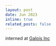 ```yaml
---
layout: post
date: Jun 2023
inline: true
related_posts: false
---
```


interned at [Galois Inc](https://www.galois.com/)
